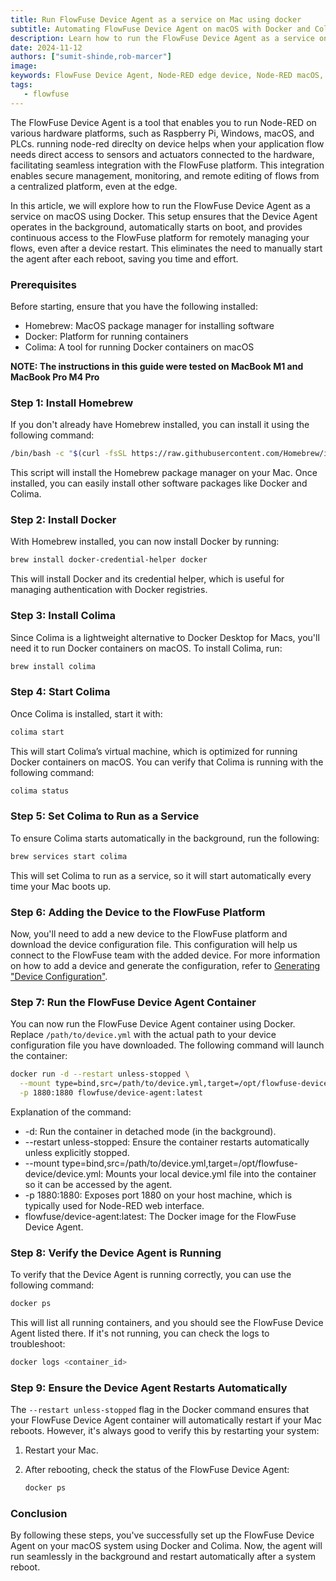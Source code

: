 ```yaml
---
title: Run FlowFuse Device Agent as a service on Mac using docker
subtitle: Automating FlowFuse Device Agent on macOS with Docker and Colima.
description: Learn how to run the FlowFuse Device Agent as a service on macOS using Docker and Colima, ensuring automatic startup and seamless integration with the FlowFuse platform for managing IoT edge devices.
date: 2024-11-12
authors: ["sumit-shinde,rob-marcer"]
image:
keywords: FlowFuse Device Agent, Node-RED edge device, Node-RED macOS, FlowFuse agent macOS, IoT edge device management, Node-RED device agent
tags:
   - flowfuse
---
```


The FlowFuse Device Agent is a tool that enables you to run Node-RED on various hardware platforms, such as Raspberry Pi, Windows, macOS, and PLCs. running node-red direclty on device helps when your application flow needs direct access to sensors and actuators connected to the hardware, facilitating seamless integration with the FlowFuse platform. This integration enables secure management, monitoring, and remote editing of flows from a centralized platform, even at the edge.

<!--more-->

In this article, we will explore how to run the FlowFuse Device Agent as a service on macOS using Docker. This setup ensures that the Device Agent operates in the background, automatically starts on boot, and provides continuous access to the FlowFuse platform for remotely managing your flows, even after a device restart. This eliminates the need to manually start the agent after each reboot, saving you time and effort.

### Prerequisites

Before starting, ensure that you have the following installed:

- Homebrew: MacOS package manager for installing software
- Docker: Platform for running containers
- Colima: A tool for running Docker containers on macOS

**NOTE: The instructions in this guide were tested on MacBook M1 and MacBook Pro M4 Pro**

### Step 1: Install Homebrew

If you don't already have Homebrew installed, you can install it using the following command:

```bash
/bin/bash -c "$(curl -fsSL https://raw.githubusercontent.com/Homebrew/install/HEAD/install.sh)"
```

This script will install the Homebrew package manager on your Mac. Once installed, you can easily install other software packages like Docker and Colima.

### Step 2: Install Docker

With Homebrew installed, you can now install Docker by running:

```bash
brew install docker-credential-helper docker
```

This will install Docker and its credential helper, which is useful for managing authentication with Docker registries.

### Step 3: Install Colima

Since Colima is a lightweight alternative to Docker Desktop for Macs, you'll need it to run Docker containers on macOS. To install Colima, run:

```bash
brew install colima
```

### Step 4: Start Colima

Once Colima is installed, start it with:

```bash
colima start
```

This will start Colima’s virtual machine, which is optimized for running Docker containers on macOS. You can verify that Colima is running with the following command:

```bash
colima status
```

### Step 5: Set Colima to Run as a Service

To ensure Colima starts automatically in the background, run the following:

```bash
brew services start colima
```

This will set Colima to run as a service, so it will start automatically every time your Mac boots up.

### Step 6: Adding the Device to the FlowFuse Platform

Now, you'll need to add a new device to the FlowFuse platform and download the device configuration file. This configuration will help us connect to the FlowFuse team with the added device. For more information on how to add a device and generate the configuration, refer to [Generating "Device Configuration"](https://flowfuse.com/docs/device-agent/register/#generating-%22device-configuration%22).

### Step 7: Run the FlowFuse Device Agent Container

You can now run the FlowFuse Device Agent container using Docker. Replace `/path/to/device.yml` with the actual path to your device configuration file you have downloaded. The following command will launch the container:

```bash
docker run -d --restart unless-stopped \
  --mount type=bind,src=/path/to/device.yml,target=/opt/flowfuse-device/device.yml \
  -p 1880:1880 flowfuse/device-agent:latest
```

Explanation of the command:

- -d: Run the container in detached mode (in the background).
- --restart unless-stopped: Ensure the container restarts automatically unless explicitly stopped.
- --mount type=bind,src=/path/to/device.yml,target=/opt/flowfuse-device/device.yml: Mounts your local device.yml file into the container so it can be accessed by the agent.
- -p 1880:1880: Exposes port 1880 on your host machine, which is typically used for Node-RED web interface.
- flowfuse/device-agent:latest: The Docker image for the FlowFuse Device Agent.

### Step 8: Verify the Device Agent is Running

To verify that the Device Agent is running correctly, you can use the following command:

```bash
docker ps
```

This will list all running containers, and you should see the FlowFuse Device Agent listed there. If it's not running, you can check the logs to troubleshoot:

```bash
docker logs <container_id>
```

### Step 9: Ensure the Device Agent Restarts Automatically

The `--restart unless-stopped` flag in the Docker command ensures that your FlowFuse Device Agent container will automatically restart if your Mac reboots. However, it's always good to verify this by restarting your system:

1. Restart your Mac.
2. After rebooting, check the status of the FlowFuse Device Agent:

   ```bash
   docker ps
   ```

### Conclusion

By following these steps, you've successfully set up the FlowFuse Device Agent on your macOS system using Docker and Colima. Now, the agent will run seamlessly in the background and restart automatically after a system reboot.
